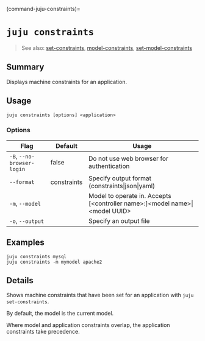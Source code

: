 (command-juju-constraints)=
# `juju constraints`
> See also: [set-constraints](#set-constraints), [model-constraints](#model-constraints), [set-model-constraints](#set-model-constraints)

## Summary
Displays machine constraints for an application.

## Usage
```juju constraints [options] <application>```

### Options
| Flag | Default | Usage |
| --- | --- | --- |
| `-B`, `--no-browser-login` | false | Do not use web browser for authentication |
| `--format` | constraints | Specify output format (constraints&#x7c;json&#x7c;yaml) |
| `-m`, `--model` |  | Model to operate in. Accepts [&lt;controller name&gt;:]&lt;model name&gt;&#x7c;&lt;model UUID&gt; |
| `-o`, `--output` |  | Specify an output file |

## Examples

    juju constraints mysql
    juju constraints -m mymodel apache2


## Details

Shows machine constraints that have been set for an application with
`juju set-constraints`.

By default, the model is the current model.

Where model and application constraints overlap, the application constraints take precedence.